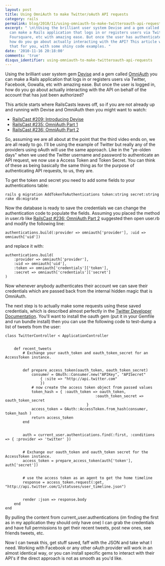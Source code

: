 ```yaml
---
layout: post
title: Using OmniAuth to make Twitter/oAuth API requests
category: rails
permalink: blog/2010/11/using-omniauth-to-make-twitteroauth-api-requests
excerpt: " \n\tUsing the brilliant user system Devise and a gem called OmniAuth you
  can make a Rails application that logs in or registers users via Twitter, Facebook,
  Foursquare, etc with amazing ease. But once the user has authenticated their account,
  how do you go about actually interacting with the API? This article will answer
  that for you, with some shiny code examples. "
date: '2010-11-16 20:18:00'
comments: 'true'
disqus_identifier: using-omniauth-to-make-twitteroauth-api-requests
---
```


Using the brilliant user system gem [Devise](https://github.com/plataformatec/devise) and a gem called [OmniAuth](http://github.com/intridea/omniauth) you can make a Rails application that logs in or registers users via Twitter, Facebook, Gowalla, etc with amazing ease. But once the user is logged in, how do you go about actually interacting with the API on behalf of the account that has just been authorized?

This article starts where RailsCasts leaves off, so if you are not already up and running with Devise and OmniAuth then you might want to watch:

- [RailsCast #209: Introducing Devise](http://railscasts.com/episodes/209-introducing-devise)
- [RailsCast #235: OmniAuth Part 1](http://railscasts.com/episodes/235-omniauth-part-1)
- [RailsCast #236: OmniAuth Part 2](http://railscasts.com/episodes/236-omniauth-part-2)

So, assuming we are all about at the point that the third video ends on, we are all ready to go. I'll be using the example of Twitter but really any of the providers using oAuth will use the same approach. Like in the "ye-olden days" when we used the Twitter username and password to authenticate an API request, we now use a Access Token and Token Secret. You can think of these as being basically the same thing as for the purpose of authenticating API requests, to us, they are.

To get the token and secret you need to add some fields to your authentications table:

    rails g migration AddTokenToAuthentications token:string secret:string
    rake db:migrate

Now the database is ready to save the credentials we can change the authentication code to populate the fields. Assuming you placed the method in user.rb like [RailsCast #236: OmniAuth Part 2](http://railscasts.com/episodes/236-omniauth-part-2) suggested then open user.rb and modify the following line:

    authentications.build(:provider => omniauth['provider'], :uid => omniauth['uid'])

and replace it with:

    authentications.build(
        :provider => omniauth['provider'],
        :uid => omniauth['uid'],
        :token => omniauth['credentials']['token'],
        :secret => omniauth['credentials']['secret']
    )

Now whenever anybody authenticates their account we can save their credentials which are passed back from the internal hidden magic that is OmniAuth.

The next step is to actually make some requests using these saved credentials, which is described almost perfectly in the [Twitter Developer Documentation](http://dev.twitter.com/pages/oauth_single_token#ruby). You'll want to install the oauth gem (put it in your Gemfile and run bundle install) then you can use the following code to test-dump a list of tweets from the user:

    class TwitterController < ApplicationController
    
    
        def recent_tweets
            # Exchange your oauth_token and oauth_token_secret for an AccessToken instance.
    
    
            def prepare_access_token(oauth_token, oauth_token_secret)
                consumer = OAuth::Consumer.new("APIKey", "APISecret"
                    { :site => "http://api.twitter.com"
                    })
                # now create the access token object from passed values
                token_hash = { :oauth_token => oauth_token,
                                             :oauth_token_secret => oauth_token_secret
                                         }
                access_token = OAuth::AccessToken.from_hash(consumer, token_hash )
                return access_token
            end
    
    
            auth = current_user.authentications.find(:first, :conditions => { :provider => 'twitter' })
    
    
            # Exchange our oauth_token and oauth_token secret for the AccessToken instance.
            access_token = prepare_access_token(auth['token'], auth['secret'])
    
    
            # use the access token as an agent to get the home timeline
            response = access_token.request(:get, "http://api.twitter.com/1/statuses/user_timeline.json")
    
    
            render :json => response.body
        end
    end

By pulling the content from current\_user.authentications (im finding the first as in my application they should only have one) I can grab the credentials and have full permissions to get their recent tweets, post new ones, see friends tweets, etc.

Now I can tweak this, get stuff saved, faff with the JSON and take what I need. Working with Facebook or any other oAuth provider will work in an almost identical way, or you can install specific gems to interact with their API's if the direct approach is not as smooth as you'd like.

